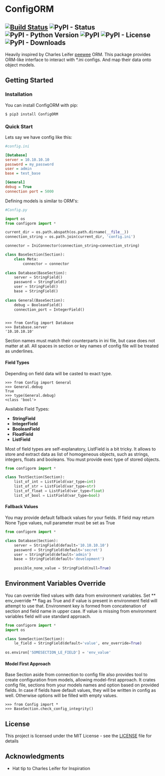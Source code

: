 # ConfigORM
[![Build Status](https://travis-ci.com/YADRO-KNS/ConfigORM.svg?branch=master)](https://github.com/YADRO-KNS/ConfigORM)
![PyPI - Status](https://img.shields.io/pypi/status/ConfigORM.svg)
![PyPI - Python Version](https://img.shields.io/pypi/pyversions/ConfigORM.svg)
![PyPI](https://img.shields.io/pypi/v/ConfigORM.svg)
![PyPI - License](https://img.shields.io/pypi/l/ConfigORM.svg)
![PyPI - Downloads](https://img.shields.io/pypi/dm/ConfigORM.svg)
----

Heavily inspired by Charles Leifer [peewee](https://github.com/coleifer/peewee) ORM.
This package provides ORM-like interface to interact with *.ini configs. 
And map their data onto object models.

## Getting Started

### Installation
You can install ConfigORM with pip:
```
$ pip3 install ConfigORM
```

### Quick Start

Lets say we have config like this:
```ini
#config.ini

[Database]
server = 10.10.10.10
password = my_password
user = admin
base = test_base

[General]
debug = True
connection port = 5000
```

Defining models is similar to ORM's:
```python
#Config.py

import os
from configorm import *

current_dir = os.path.abspath(os.path.dirname(__file__))
connection_string = os.path.join(current_dir, 'config.ini')

connector = IniConnector(connection_string=connection_string)

class BaseSection(Section):
    class Meta:
        connector = connector
        
class Database(BaseSection):
    server = StringField()
    password = StringField()
    user = StringField()
    base = StringField()
    
class General(BaseSection):
    debug = BooleanField()
    connection_port = IntegerField()
    
```

```
>>> from Config import Database
>>> Database.server
'10.10.10.10'
```

Section names must match their counterparts in ini file, but case does not matter at all.
All spaces in section or key names of config file will be treated as underlines. 

#### Field Types

Depending on field data will be casted to exact type.
```
>>> from Config import General
>>> General.debug
True
>>> type(General.debug)
<class 'bool'>
```

Available Field Types:
* **StringField** 
* **IntegerField** 
* **BooleanField** 
* **FloatField** 
* **ListField** 

Most of field types are self-explanatory, ListField is a bit tricky. It allows to store and 
extract data as list of homogeneous objects, such as strings, integers, floats and booleans.
You must provide exec type of stored objects.

```python
from configorm import *

class TestSection(Section):
    list_of_int = ListField(var_type=int)
    list_of_str = ListField(var_type=str)
    list_of_float = ListField(var_type=float)
    list_of_bool = ListField(var_type=bool)

```
 
#### Fallback Values

You may provide default fallback values for your fields.
If field may return None Type values, null parameter must be set as True

```python
from configorm import *

class Database(Section):
    server = StringField(default='10.10.10.10')
    password = StringField(default='secret')
    user = StringField(default='admin')
    base = StringField(default='development')
    
    possible_none_value = StringField(null=True)

```
 
Environment Variables Override
--------

You can override filed values with data from environment variables. Set 
** env_override ** flag as True and if value is present in environment field
will attempt to use that. Environment key is formed from concatenation of 
section and field name in upper case. If value is missing from environment 
variables field will use standard approach. 

```python
from configorm import *
import os

class SomeSection(Section):
    le_field = StringField(default='value', env_override=True)
    
os.environ['SOMESECTION_LE_FIELD'] = 'env_value'

```

#### Model First Approach

Base Section aside from connection to config file also provides tool to create
 configuration from models, allowing model-first approach. It crates config file,
 sections from your models names and option based on provided fields. In case if
 fields have default values, they will be written in config as well. Otherwise
 options will be filled with empty values.
 
```
>>> from Config import *
>>> BaseSection.check_config_integrity()
```

## License

This project is licensed under the MIT License - see the [LICENSE](LICENSE) file for details

## Acknowledgments

* Hat tip to Charles Leifer for Inspiration
